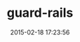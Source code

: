 ---
layout: post
title:  "guard-rails"
repo:   "ranmocy/guard-rails"
date:   2015-02-18 17:23:56
gemurl: https://github.com/ranmocy/guard-rails
---
